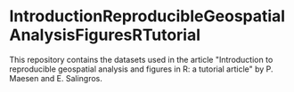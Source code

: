# IntroductionReproducibleGeospatialAnalysisFiguresRTutorial
This repository contains the datasets used in the article "Introduction to reproducible geospatial analysis and figures in R: a tutorial article" by P. Maesen and E. Salingros.
